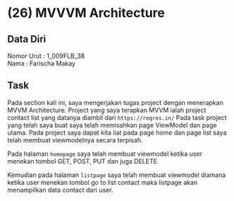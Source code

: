 # (26) MVVVM Architecture
## Data Diri
Nomor Urut : 1_009FLB_38 <br>
Nama : Farischa Makay

## Task
Pada section kali ini, saya mengerjakan tugas project dengan menerapkan MVVM Architecture. Project yang saya terapkan MVVM ialah project contact list yang datanya diambil dari ```https://reqres.in/```
Pada task project yang telah saya buat saya telah  memisahkan page ViewModel dan page utama. Pada project saya dapat kita liat pada page home dan page list saya telah membuat viewmodelnya secara terpisah.

Pada halaman ```homepage``` saya telah membuat viewmodel ketika user menekan tombol GET, POST, PUT dan juga DELETE.

Kemudian pada halaman ```listpage``` saya telah membuat viewmodel diamana ketika user menekan tombol go to list contact maka listpage akan menampilkan data contact dari user.
